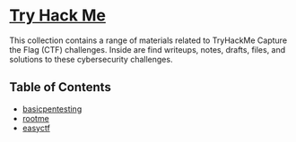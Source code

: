 # [Try Hack Me](tryhackme.com)
This collection contains a range of materials related to TryHackMe Capture the Flag (CTF) challenges. Inside are find writeups, notes, drafts, files, and solutions to these cybersecurity challenges.

## Table of Contents
- [basicpentesting](/basicpentesting)
- [rootme](/rootme)
- [easyctf](/easyctf)
